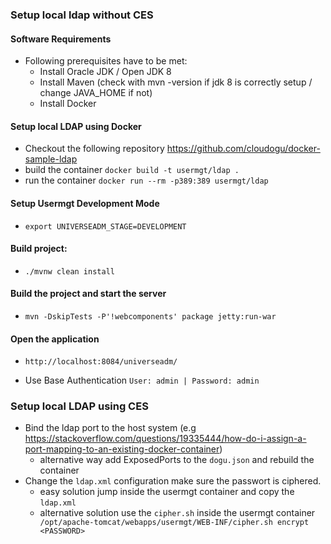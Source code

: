### Setup local ldap without CES

#### Software Requirements
* Following prerequisites have to be met:
    - Install Oracle JDK / Open JDK 8
    - Install Maven (check with mvn -version if jdk 8 is correctly setup / change JAVA_HOME if not)
    - Install Docker

#### Setup local LDAP using Docker
* Checkout the following repository https://github.com/cloudogu/docker-sample-ldap
* build the container `docker build -t usermgt/ldap .`
* run the container `docker run --rm -p389:389 usermgt/ldap`

#### Setup Usermgt Development Mode
* `export UNIVERSEADM_STAGE=DEVELOPMENT`

#### Build project:
- `./mvnw clean install`

#### Build the project and start the server
* `mvn -DskipTests -P'!webcomponents' package jetty:run-war `

#### Open the application
* `http://localhost:8084/universeadm/`
- Use Base Authentication `User: admin | Password: admin`

### Setup local LDAP using CES
* Bind the ldap port to the host system (e.g https://stackoverflow.com/questions/19335444/how-do-i-assign-a-port-mapping-to-an-existing-docker-container)
    - alternative way add ExposedPorts to the `dogu.json` and rebuild the container
* Change the `ldap.xml` configuration make sure the passwort is ciphered.
    - easy solution jump inside the usermgt container and copy the `ldap.xml`
    - alternative solution use the `cipher.sh` inside the usermgt container ` /opt/apache-tomcat/webapps/usermgt/WEB-INF/cipher.sh encrypt <PASSWORD>`


